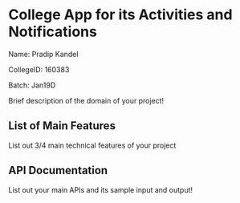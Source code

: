 # College App for its Activities and Notifications
Name: Pradip Kandel

CollegeID: 160383

Batch: Jan19D

Brief description of the domain of your project!

## List of Main Features
List out 3/4 main technical features of your project

## API Documentation
List out your main APIs and its sample input and output!

